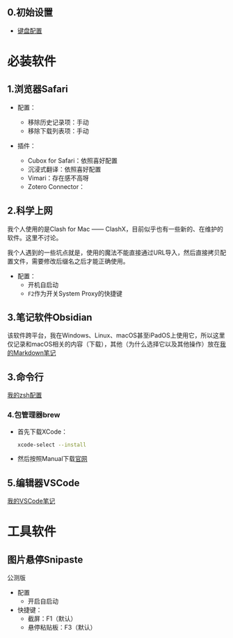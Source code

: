 ## 0.初始设置

+ [键盘配置](./keyboard.md)

# 必装软件

## 1.浏览器Safari

+ 配置：
    + 移除历史记录项：手动
    + 移除下载列表项：手动

+ 插件：
    + Cubox for Safari：依照喜好配置
    + 沉浸式翻译：依照喜好配置
    + Vimari：存在感不高呀
    + Zotero Connector：

## 2.科学上网

我个人使用的是Clash for Mac —— ClashX，目前似乎也有一些新的、在维护的软件。这里不讨论。

我个人遇到的一些坑点就是，使用的魔法不能直接通过URL导入，然后直接拷贝配置文件，需要修改后缀名之后才能正确使用。

+ 配置：
	+ 开机自启动
	+ `F2`作为开关System Proxy的快捷键

## 3.笔记软件Obsidian

该软件跨平台，我在Windows、Linux、macOS甚至iPadOS上使用它，所以这里仅记录和macOS相关的内容（下载），其他（为什么选择它以及其他操作）放在[我的Markdown笔记](./Markdown.md#Editor)

## 3.命令行

[我的zsh配置](./TerminalConfigGuide.md#unix-linux-and-macos)

### 4.包管理器brew

+ 首先下载XCode：
	```bash
	xcode-select --install
	```

+ 然后按照Manual下载[官网](https://brew.sh/zh-cn/)

## 5.编辑器VSCode

[我的VSCode笔记](./VSCode.md)

# 工具软件

## 图片悬停Snipaste

公测版

+ 配置
	+ 开启自启动
+ 快捷键：
	+ 截屏：F1（默认）
	+ 悬停粘贴板：F3（默认）
